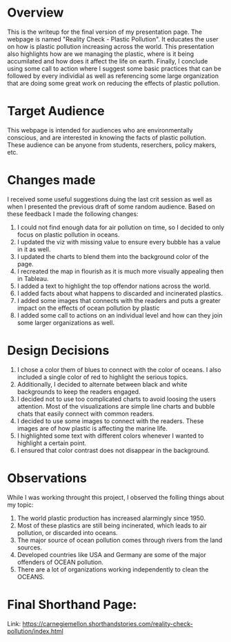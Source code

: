 # Overview

This is the writeup for the final version of my presentation page. The webpage is named "Reality Check - Plastic Pollution". It educates the user on how is plastic pollution increasing across the world. This presentation also highlights how are we managing the plastic, where is it being accumilated and how does it affect the life on earth. Finally, I  conclude using some call to action where I suggest some basic practices that can be followed by every individial as well as referencing some large organization that are doing some great work on reducing the effects of plastic pollution.

# Target Audience

This webpage is intended for audiences who are environmentally conscious, and are interested in knowing the facts of plastic pollution. These audience can be anyone from students, reserchers, policy makers, etc.

# Changes made

I received some useful suggestions duing the last crit session as well as when I presented the previous draft of some random audience. Based on these feedback I made the following changes:
1. I could not find enough data for air pollution on time, so I decided to only focus on plastic pollution in oceans.
2. I updated the viz with missing value to ensure every bubble has a value in it as well.
3. I updated the charts to blend them into the background color of the page.
4. I recreated the map in flourish as it is much more visually appealing then in Tableau.
5. I added a text to highlight the top offendor nations across the world.
6. I added facts about what happens to discarded and incinerated plastics.
7. I added some images that connects with the readers and puts a greater impact on the effects of ocean pollution by plastic
8. I added some call to actions on an individual level and how can they join some larger organizations as well.


# Design Decisions
1. I chose a color them of blues to connect with the color of oceans. I also included a single color of red to highlight the serious topics.
2. Additionally, I decided to alternate between black and white backgrounds to keep the readers engaged.
3. I decided not to use too complicated charts to avoid loosing the users attention. Most of the visualizations are simple line charts and bubble chats that easily connect with common readers.
4. I decided to use some images to connect with the readers. These images are of how plastic is affecting the marine life.
5. I highlighted some text with different colors whenever I wanted to highlight a certain point.
6. I ensured that color contrast does not disappear in the background.

# Observations
While I was working throught this project, I observed the folling things about my topic:
1. The world plastic production has increased alarmingly since 1950.
2. Most of these plastics are still being incinerated, which leads to air pollution, or discarded into oceans.
3. The major source of ocean pollution comes through rivers from the land sources.
4. Developed countries like USA and Germany are some of the major offenders of OCEAN pollution.
5. There are a lot of organizations working independently to clean the OCEANS.


# Final Shorthand Page:

Link: <a>https://carnegiemellon.shorthandstories.com/reality-check-pollution/index.html</a>

<script src="https://carnegiemellon.shorthandstories.com/reality-check-pollution/embed.js"></script>



